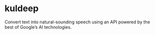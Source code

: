 # kuldeep
Convert text into natural-sounding speech using an API powered by the best of Google’s AI technologies.
